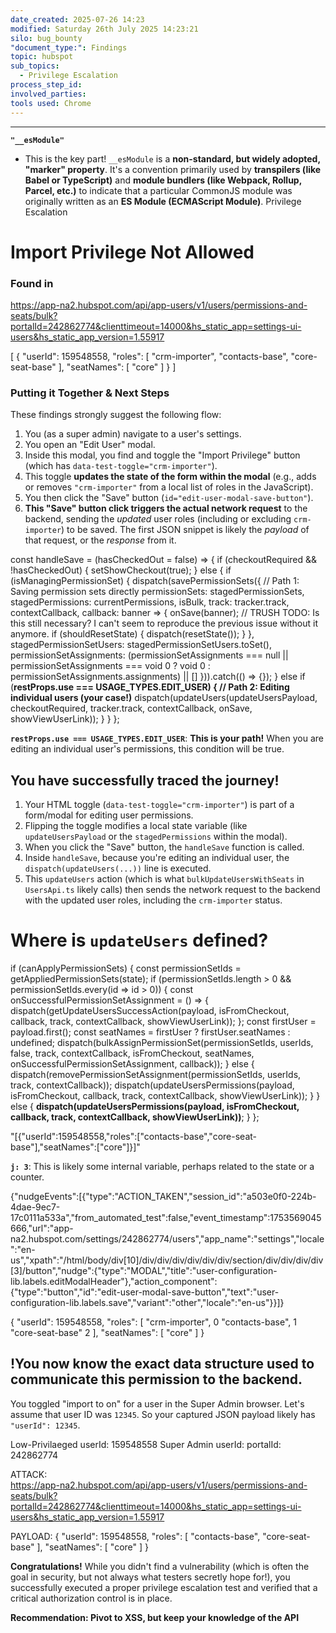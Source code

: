 ```yaml
---
date_created: 2025-07-26 14:23
modified: Saturday 26th July 2025 14:23:21
silo: bug_bounty
"document_type:": Findings
topic: hubspot
sub_topics:
  - Privilege Escalation
process_step_id: 
involved_parties: 
tools used: Chrome
---
```

---
**`"__esModule"`**

- This is the key part! `__esModule` is a **non-standard, but widely adopted, "marker" property**. It's a convention primarily used by **transpilers (like Babel or TypeScript)** and **module bundlers (like Webpack, Rollup, Parcel, etc.)** to indicate that a particular CommonJS module was originally written as an **ES Module (ECMAScript Module)**.
Privilege Escalation 
# Import Privilege Not Allowed

### Found in
https://app-na2.hubspot.com/api/app-users/v1/users/permissions-and-seats/bulk?portalId=242862774&clienttimeout=14000&hs_static_app=settings-ui-users&hs_static_app_version=1.55917

[
    {
        "userId": 159548558,
        "roles": [
            "crm-importer",
            "contacts-base",
            "core-seat-base"
        ],
        "seatNames": [
            "core"
        ]
    }
]

### **Putting it Together & Next Steps**

These findings strongly suggest the following flow:

1. You (as a super admin) navigate to a user's settings.
2. You open an "Edit User" modal.
3. Inside this modal, you find and toggle the "Import Privilege" button (which has `data-test-toggle="crm-importer"`).
4. This toggle **updates the state of the form within the modal** (e.g., adds or removes `"crm-importer"` from a local list of roles in the JavaScript).
5. You then click the "Save" button (`id="edit-user-modal-save-button"`).
6. **This "Save" button click triggers the actual network request** to the backend, sending the _updated_ user roles (including or excluding `crm-importer`) to be saved. The first JSON snippet is likely the _payload_ of that request, or the _response_ from it.

const handleSave = (hasCheckedOut = false) => {
    if (checkoutRequired && !hasCheckedOut) {
      setShowCheckout(true);
    } else {
      if (isManagingPermissionSet) {
        dispatch(savePermissionSets({ // Path 1: Saving permission sets directly
          permissionSets: stagedPermissionSets,
          stagedPermissions: currentPermissions,
          isBulk,
          track: tracker.track,
          contextCallback,
          callback: banner => {
            onSave(banner);
            // TRUSH TODO: Is this still necessary? I can't seem to reproduce the previous issue without it anymore.
            if (shouldResetState) {
              dispatch(resetState());
            }
          },
          stagedPermissionSetUsers: stagedPermissionSetUsers.toSet(),
          permissionSetAssignments: (permissionSetAssignments === null || permissionSetAssignments === void 0 ? void 0 : permissionSetAssignments.assignments) || []
        })).catch(() => {});
      } else if (**restProps.use === USAGE_TYPES.EDIT_USER) { // Path 2: Editing individual users (your case!)**
        dispatch(updateUsers(updateUsersPayload, checkoutRequired, tracker.track, contextCallback, onSave, showViewUserLink));
      }
    }
  };
  
**`restProps.use === USAGE_TYPES.EDIT_USER`**: **This is your path!** When you are editing an individual user's permissions, this condition will be true.

## You have successfully traced the journey!

1. Your HTML toggle (`data-test-toggle="crm-importer"`) is part of a form/modal for editing user permissions.
2. Flipping the toggle modifies a local state variable (like `updateUsersPayload` or the `stagedPermissions` within the modal).
3. When you click the "Save" button, the `handleSave` function is called.
4. Inside `handleSave`, because you're editing an individual user, the `dispatch(updateUsers(...))` line is executed.
5. This `updateUsers` action (which is what `bulkUpdateUsersWithSeats` in `UsersApi.ts` likely calls) then sends the network request to the backend with the updated user roles, including the `crm-importer` status.

# Where is `updateUsers`  defined?

if (canApplyPermissionSets) {
    const permissionSetIds = getAppliedPermissionSets(state);
    if (permissionSetIds.length > 0 && permissionSetIds.every(id => id > 0)) {
      const onSuccessfulPermissionSetAssignment = () => {
        dispatch(getUpdateUsersSuccessAction(payload, isFromCheckout, callback, track, contextCallback, showViewUserLink));
      };
      const firstUser = payload.first();
      const seatNames = firstUser ? firstUser.seatNames : undefined;
      dispatch(bulkAssignPermissionSet(permissionSetIds, userIds, false, track, contextCallback, isFromCheckout, seatNames, onSuccessfulPermissionSetAssignment, callback));
    } else {
      dispatch(removePermissionSetAssignment(permissionSetIds, userIds, track, contextCallback));
      dispatch(updateUsersPermissions(payload, isFromCheckout, callback, track, contextCallback, showViewUserLink));
    }
  } else {
    **dispatch(updateUsersPermissions(payload, isFromCheckout, callback, track, contextCallback, showViewUserLink))**;
  }
};

"[{\"userId\":159548558,\"roles\":[\"contacts-base\",\"core-seat-base\"],\"seatNames\":[\"core\"]}]"

**`j: 3`**: This is likely some internal variable, perhaps related to the state or a counter.

{"nudgeEvents":[{"type":"ACTION_TAKEN","session_id":"a503e0f0-224b-4dae-9ec7-17c0111a533a","from_automated_test":false,"event_timestamp":1753569045666,"url":"app-na2.hubspot.com/settings/242862774/users","app_name":"settings","locale":"en-us","xpath":"/html/body/div[10]/div/div/div/div/div/div/section/div/div/div/div[3]/button","nudge":{"type":"MODAL","title":"user-configuration-lib.labels.editModalHeader"},"action_component":{"type":"button","id":"edit-user-modal-save-button","text":"user-configuration-lib.labels.save","variant":"other","locale":"en-us"}}]}

{
    "userId": 159548558,
    "roles": [
        "crm-importer", 0
        "contacts-base", 1
        "core-seat-base" 2
    ],
    "seatNames": [
        "core"
    ]
}


## !You now know the exact data structure used to communicate this permission to the backend.

You toggled "import to on" for a user in the Super Admin browser. Let's assume that user ID was `12345`. So your captured JSON payload likely has `"userId": 12345`.

Low-Privilaeged userId: 159548558
Super Admin userId: 
portalId: 242862774

ATTACK:   
https://app-na2.hubspot.com/api/app-users/v1/users/permissions-and-seats/bulk?portalId=242862774&clienttimeout=14000&hs_static_app=settings-ui-users&hs_static_app_version=1.55917

PAYLOAD:
{
    "userId": 159548558,
    "roles": [
        "contacts-base",
        "core-seat-base"
    ],
    "seatNames": [
        "core"
    ]
}

**Congratulations!** While you didn't find a vulnerability (which is often the goal in security, but not always what testers secretly hope for!), you successfully executed a proper privilege escalation test and verified that a critical authorization control is in place.

**Recommendation: Pivot to XSS, but keep your knowledge of the API**
